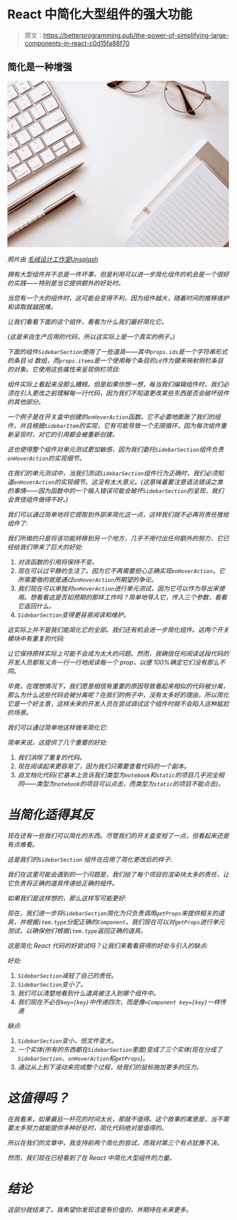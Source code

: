 # React 中简化大型组件的强大功能

> 原文：<https://betterprogramming.pub/the-power-of-simplifying-large-components-in-react-c0d15fa88f70>

## 简化是一种增强

![](img/da5d50bc3f27f755bf320593ee217617.png)

*照片由* [*毛绒设计工作室*](https://unsplash.com/@plushdesignstudio)*[*Unsplash*](https://unsplash.com/)*

*拥有大型组件并不总是一件坏事，但是利用可以进一步简化组件的机会是一个很好的实践——特别是当它提供额外的好处时。*

*当您有一个大的组件时，这可能会变得不利，因为组件越大，随着时间的推移维护和读取就越困难。*

*让我们看看下面的这个组件，看看为什么我们最好简化它。*

*(这是来自生产应用的代码，所以这实际上是一个真实的例子。)*

*下面的组件`SidebarSection`使用了一些道具——其中`props.ids`是一个字符串形式的条目 id 数组，而`props.items`是一个使用每个条目的`id`作为键来映射侧栏条目的对象。它使用这些属性来呈现侧栏项目:*

*组件实际上看起来没那么糟糕。但是如果你想一想，每当我们编辑组件时，我们必须在引入更改之前理解每一行代码，因为我们不知道更改某些东西是否会破坏组件的其他部分。*

*一个例子是在开关盒中创建的`onHoverAction`函数。它不必要地膨胀了我们的组件，并且根据`SidebarItem`的实现，它有可能导致一个无限循环，因为每次组件重新呈现时，对它的引用都会被重新创建。*

*这也使得整个组件对单元测试更加敏感，因为我们委托`SidebarSection`组件负责`onHoverAction`的实现细节。*

*在我们的单元测试中，当我们测试`SidebarSection`组件行为正确时，我们必须知道`onHoverAction`的实现细节。这没有太大意义。(这意味着要注意语法错误之类的事情——因为函数中的一个输入错误可能会破坏`SidebarSection`的呈现，我们会责怪组件做得不好。)*

*我们可以通过简单地将它提取到外部来简化这一点，这样我们就不必再将责任推给组件了:*

*我们所做的只是将该功能转移到另一个地方，几乎不用付出任何额外的努力，它已经给我们带来了巨大的好处:*

1.  *对该函数的引用将保持不变。*
2.  *现在可以过平静的生活了。因为它不再需要担心正确实现`onHoverAction`。它所需要做的就是通过`onHoverAction`所期望的争论。*
3.  *我们现在可以单独对`onHoverAction`进行单元测试，因为它可以作为导出来使用。想看看这是否如预期的那样工作吗？简单地导入它，传入三个参数，看看它返回什么。*
4.  *`SidebarSection`变得更容易阅读和维护。*

*这实际上并不是我们能简化它的全部。我们还有机会进一步简化组件。这两个开关模块中有重复的代码:*

*让它保持原样实际上可能不会成为太大的问题。然而，我确信任何阅读这段代码的开发人员都有义务一行一行地阅读每一个 prop，以便 100%确定它们没有那么不同。*

*毕竟，在理想情况下，我们愿意相信有重要的原因导致看起来相似的代码被分离，那么为什么这些代码会被分离呢？在我们的例子中，没有太多好的理由，所以简化它是一个好主意，这样未来的开发人员在尝试调试这个组件时就不会陷入这种尴尬的场景。*

*我们可以通过简单地这样做来简化它:*

*简单来说，这提供了几个重要的好处:*

1.  *我们消除了重复的代码。*
2.  *现在阅读起来更容易了，因为我们只需要查看代码的一个副本。*
3.  *自文档化代码(它基本上告诉我们类型为`notebook`和`static`的项目几乎完全相同——类型为`notebook`的项目可以点击，而类型为`static`的项目不能点击)。*

# *当简化适得其反*

*现在还有一些我们可以简化的东西。尽管我们的开关盒变短了一点，但看起来还是有点难看。*

*这是我们的`SidebarSection` 组件在应用了简化更改后的样子:*

*我们在这里可能会遇到的一个问题是，我们给了每个项目的渲染块太多的责任，让它负责将正确的道具传递给正确的组件。*

*如果我们是这样想的，那么这样写可能更好:*

*现在，我们进一步将`SidebarSection`简化为只负责调用`getProps`来提供相关的道具，并根据`item.type`分配正确的`Component`。我们现在可以对`getProps`进行单元测试，以确保他们根据`item.type`返回正确的道具。*

*这是简化 React 代码的好尝试吗？让我们来看看获得的好处与引入的缺点:*

*好处:*

1.  *`SidebarSection`减轻了自己的责任。*
2.  *`SidebarSection`变小了。*
3.  *我们可以清楚地看到什么道具被注入到哪个组件中。*
4.  *我们现在不必在`key={key}`中传递四次，而是像`<Component key={key}`一样传递*

*缺点:*

1.  *`SidebarSection`变小，但文件变大。*
2.  *一个实体(所有的东西都在`SidebarSection`里面)变成了三个实体(现在分成了`SidebarSection`、`onHoverAction`和`getProps`)。*
3.  *通过从上到下滚动来完成整个过程，给我们的鼠标施加更多的压力。*

# *这值得吗？*

*在我看来，如果最后一杆花的时间太长，那就不值得。这个故事的寓意是，当不需要太多努力就能提供多种好处时，简化代码绝对是值得的。*

*所以在我们的文章中，我支持前两个简化的尝试，而我对第三个有点犹豫不决。*

*然而，我们现在已经看到了在 React 中简化大型组件的力量。*

# *结论*

*这部分就结束了。我希望你发现这是有价值的，并期待在未来更多。*